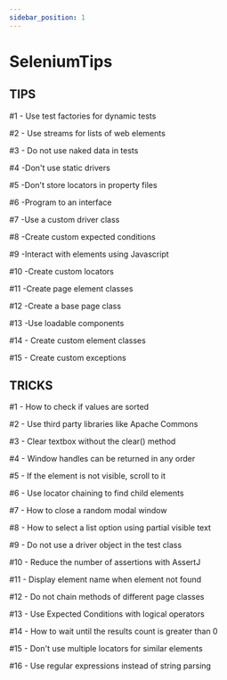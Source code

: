 ```yaml
---
sidebar_position: 1
---
```


# SeleniumTips

## TIPS

#1 - Use test factories for dynamic tests

#2 - Use streams for lists of web elements

#3 - Do not use naked data in tests

#4 -Don't use static drivers

#5 -Don't store locators in property files

#6 -Program to an interface

#7 -Use a custom driver class

#8 -Create custom expected conditions

#9 -Interact with elements using Javascript

#10 -Create custom locators

#11 -Create page element classes

#12 -Create a base page class

#13 -Use loadable components

#14 - Create custom element classes

#15 - Create custom exceptions

## TRICKS

#1 - How to check if values are sorted

#2 - Use third party libraries like Apache Commons

#3 - Clear textbox without the clear() method

#4 - Window handles can be returned in any order

#5 - If the element is not visible, scroll to it

#6 - Use locator chaining to find child elements

#7 - How to close a random modal window

#8 - How to select a list option using partial visible text

#9 - Do not use a driver object in the test class

#10 - Reduce the number of assertions with AssertJ

#11 - Display element name when element not found

#12 - Do not chain methods of different page classes

#13 - Use Expected Conditions with logical operators

#14 - How to wait until the results count is greater than 0

#15 - Don't use multiple locators for similar elements

#16 - Use regular expressions instead of string parsing
